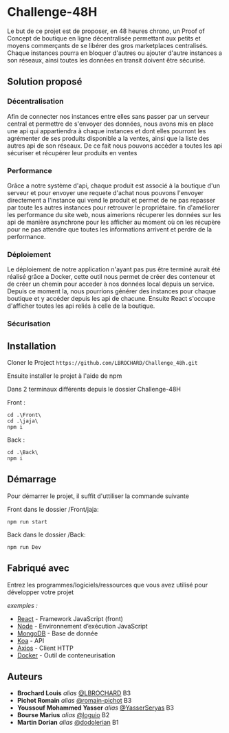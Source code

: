 # Challenge-48H

Le but de ce projet est de proposer, en 48 heures chrono, un Proof of Concept de boutique en ligne décentralisée permettant aux petits et moyens commerçants de se libérer des gros marketplaces centralisés. Chaque instances pourra en bloquer d'autres ou ajouter d'autre instances a son réseaux, ainsi toutes les données en transit doivent être sécurisé.

## Solution proposé

### Décentralisation

Afin de connecter nos instances entre elles sans passer par un serveur central et permettre de s'envoyer des données, nous avons mis en place une api qui appartiendra à chaque instances et dont elles pourront les agrémenter de ses produits disponible a la ventes, ainsi que la liste des autres api de son réseaux. De ce fait nous pouvons accéder a toutes les api sécuriser et récupérer leur produits en ventes

### Performance
Grâce a notre système d'api, chaque produit est associé à la boutique d'un serveur et pour envoyer une requete d'achat nous pouvons l'envoyer directement a l'instance qui vend le produit et permet de ne pas repasser par toute les autres instances pour retrouver le propriétaire. fin d'améliorer les performance du site web, nous aimerions récuperer les données sur les api de manière asynchrone pour les afficher au moment où on les récupère pour ne pas attendre que toutes les informations arrivent et perdre de la performance.

### Déploiement
Le déploiement de notre application n'ayant pas pus être terminé aurait été réalisé grâce a Docker, cette outil nous permet de créer des conteneur et de créer un chemin pour acceder à nos données local depuis un service. Depuis ce moment la, nous pourrions générer des instances pour chaque boutique et y accéder depuis les api de chacune. Ensuite React s'occupe d'afficher toutes les api reliés à celle de la boutique.

### Sécurisation

## Installation

Cloner le Project
`https://github.com/LBROCHARD/Challenge_48h.git`



Ensuite installer le projet à l'aide de npm

Dans 2 terminaux différents depuis le dossier Challenge-48H

Front :
``` 
cd .\Front\
cd .\jaja\
npm i
```

Back :
``` 
cd .\Back\
npm i
```

## Démarrage

Pour démarrer le projet, il suffit d'uttiliser la commande suivante

Front dans le dossier /Front/jaja:
```
npm run start
```

Back dans le dossier /Back:
```
npm run Dev
```
## Fabriqué avec

Entrez les programmes/logiciels/ressources que vous avez utilisé pour développer votre projet

_exemples :_
* [React](https://fr.reactjs.org/) - Framework JavaScript (front)
* [Node](https://nodejs.org/fr/) - Environnement d’exécution JavaScript 
* [MongoDB](https://www.mongodb.com/fr-fr) - Base de donnée
* [Koa](https://www.npmjs.com/package/koa) - API
* [Axios](https://axios-http.com/fr/docs/intro) - Client HTTP
* [Docker](https://axios-http.com/fr/docs/intro) - Outil de conteneurisation

## Auteurs
* **Brochard Louis** _alias_ [@LBROCHARD](https://github.com/LBROCHARD) B3
* **Pichot Romain** _alias_ [@romain-pichot](https://github.com/romain-pichot
) B3
* **Youssouf Mohammed Yasser** _alias_ [@YasserSeryas](https://github.com/YasserSeryas) B3
* **Bourse Marius** _alias_ [@loguio](https://github.com/loguio) B2
* **Martin Dorian** _alias_ [@dodolerian](https://github.com/dodolerian) B1